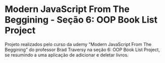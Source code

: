 # Modern JavaScript From The Beggining - Seção 6: OOP Book List Project
Projeto realizados pelo curso da udemy "Modern JavaScript From The Beggining" do professor Brad Traversy na seção 6: OOP Book List Project, se resumindo a uma aplicação de adicionar e deletar livros.
